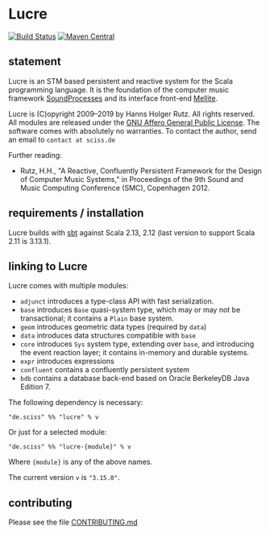 # Lucre

[![Build Status](https://travis-ci.org/Sciss/Lucre.svg?branch=master)](https://travis-ci.org/Sciss/Lucre)
[![Maven Central](https://maven-badges.herokuapp.com/maven-central/de.sciss/lucre_2.12/badge.svg)](https://maven-badges.herokuapp.com/maven-central/de.sciss/lucre_2.12)

## statement

Lucre is an STM based persistent and reactive system for the Scala programming language. It is the foundation
of the computer music framework [SoundProcesses](https://git.iem.at/sciss/SoundProcesses) and its
interface front-end [Mellite](https://git.iem.at/sciss/Mellite).

Lucre is (C)opyright 2009&ndash;2019 by Hanns Holger Rutz. All rights reserved. 
All modules are released under 
the [GNU Affero General Public License](https://git.iem.at/sciss/Lucre/raw/master/LICENSE).
The software comes with absolutely no warranties. To contact the author, send an email to `contact at sciss.de`

Further reading:

 - Rutz, H.H., "A Reactive, Confluently Persistent Framework for the Design of Computer Music Systems," in Proceedings
   of the 9th Sound and Music Computing Conference (SMC), Copenhagen 2012.

## requirements / installation

Lucre builds with [sbt](http://www.scala-sbt.org/) against Scala 2.13, 2.12 (last version to support Scala 2.11 is 3.13.1).

## linking to Lucre

Lucre comes with multiple modules:

- `adjunct` introduces a type-class API with fast serialization.
- `base` introduces `Base` quasi-system type, which may or may not be transactional;
  it contains a `Plain` base system.
- `geom` introduces geometric data types (required by `data`)
- `data` introduces data structures compatible with `base`
- `core` introduces `Sys` system type, extending over `base`, and introducing the
  event reaction layer; it contains in-memory and durable systems.
- `expr` introduces expressions
- `confluent` contains a confluently persistent system
- `bdb` contains a database back-end based on Oracle BerkeleyDB Java Edition 7.

The following dependency is necessary:

    "de.sciss" %% "lucre" % v

Or just for a selected module:

    "de.sciss" %% "lucre-{module}" % v

Where `{module}` is any of the above names.

The current version `v` is `"3.15.0"`.

## contributing

Please see the file [CONTRIBUTING.md](CONTRIBUTING.md)

